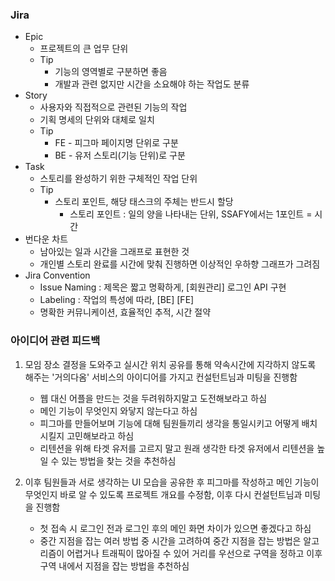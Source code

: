 ### Jira

- Epic
  - 프로젝트의 큰 업무 단위
  - Tip
    - 기능의 영역별로 구분하면 좋음
    - 개발과 관련 없지만 시간을 소요해야 하는 작업도 분류
- Story
  - 사용자와 직접적으로 관련된 기능의 작업
  - 기획 명세의 단위와 대체로 일치
  - Tip
    - FE - 피그마 페이지명 단위로 구분
    - BE - 유저 스토리(기능 단위)로 구분
- Task
  - 스토리를 완성하기 위한 구체적인 작업 단위
  - Tip
    - 스토리 포인트, 해당 태스크의 주체는 반드시 할당
      - 스토리 포인트 : 일의 양을 나타내는 단위, SSAFY에서는 1포인트 = 시간
- 번다운 차트
  - 남아있는 일과 시간을 그래프로 표현한 것
  - 개인별 스토리 완료를 시간에 맞춰 진행하면 이상적인 우하향 그래프가 그려짐
- Jira Convention
  - Issue Naming : 제목은 짧고 명확하게, [회원관리] 로그인 API 구현
  - Labeling : 작업의 특성에 따라, [BE] [FE]
  - 명확한 커뮤니케이션, 효율적인 추적, 시간 절약

### 아이디어 관련 피드백

1. 모임 장소 결정을 도와주고 실시간 위치 공유를 통해 약속시간에 지각하지 않도록 해주는 '거의다옴' 서비스의 아이디어를 가지고 컨설턴트님과 미팅을 진행함

   - 웹 대신 어플을 만드는 것을 두려워하지말고 도전해보라고 하심
   - 메인 기능이 무엇인지 와닿지 않는다고 하심
   - 피그마를 만들어보며 기능에 대해 팀원들끼리 생각을 통일시키고 어떻게 배치시킬지 고민해보라고 하심
   - 리텐션을 위해 타겟 유저를 고르지 말고 원래 생각한 타겟 유저에서 리텐션을 높일 수 있는 방법을 찾는 것을 추천하심

2. 이후 팀원들과 서로 생각하는 UI 모습을 공유한 후 피그마를 작성하고 메인 기능이 무엇인지 바로 알 수 있도록 프로젝트 개요를 수정함, 이후 다시 컨설턴트님과 미팅을 진행함
   - 첫 접속 시 로그인 전과 로그인 후의 메인 화면 차이가 있으면 좋겠다고 하심
   - 중간 지점을 잡는 여러 방법 중 시간을 고려하여 중간 지점을 잡는 방법은 알고리즘이 어렵거나 트래픽이 많아질 수 있어 거리를 우선으로 구역을 정하고 이후 구역 내에서 지점을 잡는 방법을 추천하심
